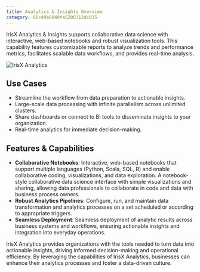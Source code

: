 ```yaml
---
title: Analytics & Insights Overview
category: 66c49b0049fa5200312dc835
---
```


IrisX Analytics & Insights supports collaborative data science with interactive, web-based notebooks and robust visualization tools. This capability features customizable reports to analyze trends and performance metrics, facilitates scalable data workflows, and provides real-time analysis. 

![IrisX Analytics](https://cdn.statically.io/gh/trackunit/developer-hub/master/guides/analytics/analytics-irisX.png)

## Use Cases
- Streamline the workflow from data preparation to actionable insights.
- Large-scale data processing with infinite parallelism across unlimited clusters.
- Share dashboards or connect to BI tools to disseminate insights to your organization. 
- Real-time analytics for immediate decision-making.

## Features & Capabilities
- **Collaborative Notebooks**: Interactive, web-based notebooks that support multiple languages (Python, Scala, SQL, R) and enable collaborative coding, visualizations, and data exploration. A notebook-style collaborative data science interface with simple visualizations and sharing, allowing data professionals to collaborate in code and data with business process owners.
- **Robust Analytics Pipelines**: Configure, run, and maintain data transformation and analytics processes on a set scheduled or according to appropriate triggers.
- **Seamless Deployment**: Seamless deployment of analytic results across business systems and workflows, ensuring actionable insights and integration into everyday operations.

IrisX Analytics provides organizations with the tools needed to turn data into actionable insights, driving informed decision-making and operational efficiency. By leveraging the capabilities of IrisX Analytics, businesses can enhance their analytics processes and foster a data-driven culture.


